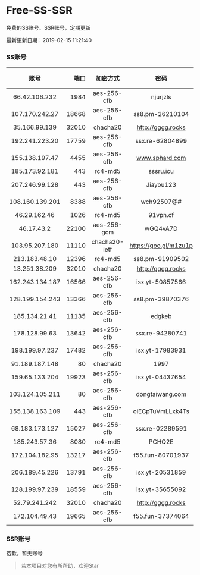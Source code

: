 # Free-SS-SSR

免费的SS账号、SSR账号，定期更新

最新更新日期：2019-02-15 11:21:40 

### SS账号

|账号|端口|加密方式|密码|更新时间|国家|
|:-----:|-----:|:----:|:----:|:----:|:----:|
|66.42.106.232|1984|aes-256-cfb|njurjzls|11:17:13|US|
|107.170.242.27|18668|aes-256-cfb|ss8.pm-26210104|11:17:05|US|
|35.166.99.139|32010|chacha20|http://gggg.rocks|11:17:16|US|
|192.241.223.20|17759|aes-256-cfb|ssx.re-62804899|11:17:05|US|
|155.138.197.47|4455|aes-256-cfb|www.sphard.com|11:17:12|US|
|185.173.92.181|443|rc4-md5|sssru.icu|11:17:21|RU|
|207.246.99.128|443|aes-256-cfb|Jiayou123|11:17:12|US|
|108.160.139.201|8388|aes-256-cfb|wch92507@#|11:17:06|JP|
|46.29.162.46|1026|rc4-md5|91vpn.cf|11:17:48|RU|
|46.17.43.2|22100|aes-256-gcm|wGQ4vA7D|11:17:12|RU|
|103.95.207.180|11110|chacha20-ietf|https://goo.gl/m1zu1p|11:17:27|US|
|213.183.48.10|12396|rc4-md5|ss8.pm-91909502|11:17:05|RU|
|13.251.38.209|32010|chacha20|http://gggg.rocks|11:17:10|SG|
|162.243.134.187|16566|aes-256-cfb|isx.yt-50857566|11:17:05|US|
|128.199.154.243|13366|aes-256-cfb|ss8.pm-39870376|11:17:06|SG|
|185.134.21.41|11135|aes-256-cfb|edgkeb|11:17:13|GB|
|178.128.99.63|13642|aes-256-cfb|ssx.re-94280741|11:17:07|SG|
|198.199.97.237|17482|aes-256-cfb|isx.yt-17983931|11:17:05|US|
|91.189.187.148|80|chacha20|1997|11:17:13|US|
|159.65.133.204|19923|aes-256-cfb|isx.yt-04437654|11:17:06|SG|
|103.124.105.211|80|aes-256-cfb|dongtaiwang.com|11:17:13|US|
|155.138.163.109|443|aes-256-cfb|oiECpTuVmLLxk4Ts|11:07:14|US|
|68.183.173.127|15027|aes-256-cfb|ssx.re-02289591|11:17:06|US|
|185.243.57.36|8080|rc4-md5|PCHQ2E|11:17:17|US|
|172.104.182.95|13217|aes-256-cfb|f55.fun-80701937|11:17:06|SG|
|206.189.45.226|13791|aes-256-cfb|isx.yt-20531859|11:17:06|SG|
|128.199.97.239|18559|aes-256-cfb|isx.yt-35655092|11:17:06|SG|
|52.79.241.242|32010|chacha20|http://gggg.rocks|11:17:27|KR|
|172.104.49.43|19665|aes-256-cfb|f55.fun-37374064|11:17:06|SG|


### SSR账号

抱歉，暂无账号



> 若本项目对您有所帮助，欢迎Star